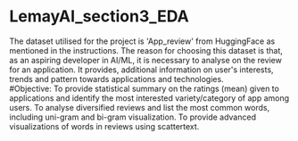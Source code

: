 # LemayAI_section3_EDA

The dataset utilised for the project is 'App_review' from HuggingFace as mentioned in the instructions.
The reason for choosing this dataset is that, as an aspiring developer in AI/ML, it is necessary to analyse on the review for an application. It provides, additional information on user's interests, trends and pattern towards applications and technologies.<br>
#Objective:
To provide statistical summary on the ratings (mean) given to applications and identify the most interested variety/category of app among users.
To analyse diversified reviews and list the most common words, including uni-gram and bi-gram visualization.
To provide advanced visualizations of words in reviews using scattertext.
